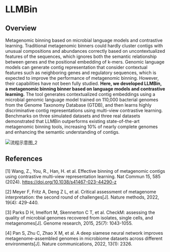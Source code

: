 # LLMBin
## <a name="overview"></a>Overview
Metagenomic binning based on microbial language models and contrastive learning. Traditional metagenomic binners could hardly cluster contigs with unusual compositions and abundances correctly based on uncontextualized features of the sequences, which ignores both the semantic relationship between genes and the positional embedding of k-mers. Genomic language models can generate contig representation that consider contextual features such as neighboring genes and regulatory sequences, which is expected to improve the performance of metagenomic binning. However, their capabilities have not been fully studied. <b>Here, we developed LLMBin, a metagenomic binning binner based on language models and contrastive learning.</b> The tool generates contextualized contig embeddings using a microbial genomic language model trained on 110,000 bacterial genomes from the Genome Taxonomy Database (GTDB), and then learns highly discriminative contig representations using multi-view contrastive learning. Benchmarks on three simulated datasets and three real datasets demonstrated that LLMBin outperforms existing state-of-the-art metagenomic binning tools, increasing 10% of nearly complete genomes and enhancing the semantic understanding of contigs.

![流程示意图_2](https://jialh.oss-cn-shanghai.aliyuncs.com/img2/流程示意图_2.jpg)

## <a name="References"></a>References
[1] Wang, Z., You, R., Han, H. et al. Effective binning of metagenomic contigs using contrastive multi-view representation learning. Nat Commun 15, 585 (2024). https://doi.org/10.1038/s41467-023-44290-z

[2] Meyer F, Fritz A, Deng Z L, et al. Critical assessment of metagenome interpretation: the second round of challenges[J]. Nature methods, 2022, 19(4): 429-440.

[3] Parks D H, Imelfort M, Skennerton C T, et al. CheckM: assessing the quality of microbial genomes recovered from isolates, single cells, and metagenomes[J]. Genome research, 2015, 25(7): 1043-1055.

[4] Pan S, Zhu C, Zhao X M, et al. A deep siamese neural network improves metagenome-assembled genomes in microbiome datasets across different environments[J]. Nature communications, 2022, 13(1): 2326.
